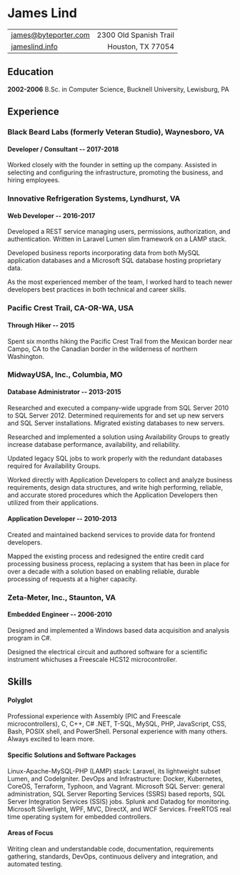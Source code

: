 James Lind
==========

|                                                         |                                                        |
| ------------------------------------------------------- | -----------------------------------------------------: |
| [james@byteporter.com](mailto:james@byteporter.com)     |                                 2300 Old Spanish Trail |
| [jameslind.info](https://jameslind.info)                |                                      Houston, TX 77054 |

Education
---------

**2002-2006** B.Sc. in Computer Science, Bucknell University, Lewisburg, PA

Experience
----------

### Black Beard Labs (formerly Veteran Studio), Waynesboro, VA

#### Developer / Consultant -- 2017-2018

Worked closely with the founder in setting up the company. Assisted in selecting and configuring the infrastructure, promoting the business,
and hiring employees.

### Innovative Refrigeration Systems, Lyndhurst, VA

#### Web Developer -- 2016-2017

Developed a REST service managing users, permissions, authorization, and authentication. Written in Laravel Lumen slim framework on a LAMP stack.

Developed business reports incorporating data from both MySQL application databases and a Microsoft SQL database hosting proprietary data.

As the most experienced member of the team, I worked hard to teach newer developers best practices in both technical and career skills.

### Pacific Crest Trail, CA-OR-WA, USA

#### Through Hiker -- 2015

Spent six months hiking the Pacific Crest Trail from the Mexican border near Campo, CA to the Canadian border in the wilderness of northern Washington.

### MidwayUSA, Inc., Columbia, MO

#### Database Administrator -- 2013-2015

Researched and executed a company-wide upgrade from SQL Server 2010 to SQL Server 2012. Determined requirements for and set up new servers and SQL Server installations. Migrated existing databases to new servers.

Researched and implemented a solution using Availability Groups to greatly increase database performance, availability, and reliability.

Updated legacy SQL jobs to work properly with the redundant databases required for Availability Groups.

Worked directly with Application Developers to collect and analyze business requirements, design data structures, and write high performing, reliable, and accurate stored procedures which the Application Developers then utilized from their applications.

#### Application Developer -- 2010-2013

Created and maintained backend services to provide data for frontend developers.

Mapped the existing process and redesigned the entire credit card processing business process, replacing a system that has been in place for over a decade with a solution based on enabling reliable, durable processing of requests at a higher capacity.

### Zeta-Meter, Inc., Staunton, VA

#### Embedded Engineer -- 2006-2010

Designed and implemented a Windows based data acquisition and analysis program in C#.

Designed the electrical circuit and authored software for a scientific instrument whichuses a Freescale HCS12 microcontroller.

Skills
------

#### Polyglot

Professional experience with Assembly (PIC and Freescale microcontrollers), C, C++, C# .NET, T-SQL, MySQL, PHP, JavaScript, CSS, Bash, POSIX shell, and PowerShell. Personal experience with many others. Always excited to learn more.

#### Specific Solutions and Software Packages

Linux-Apache-MySQL-PHP (LAMP) stack: Laravel, its lightweight subset Lumen, and CodeIgniter. DevOps and Infrastructure: Docker, Kubernetes, CoreOS, Terraform, Typhoon, and Vagrant. Microsoft SQL Server: general administration, SQL Server Reporting Services (SSRS) based reports, SQL Server Integration Services (SSIS) jobs. Splunk and Datadog for monitoring. Microsoft Silverlight, WPF, MVC, DirectX, and WCF Services. FreeRTOS real time operating system for embedded controllers.

#### Areas of Focus

Writing clean and understandable code, documentation, requirements gathering, standards, DevOps, continuous delivery and integration, and automated testing.

